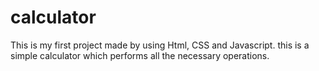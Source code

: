 # calculator
This is my first project made by using Html, CSS and Javascript. this is a simple calculator which performs all the necessary operations.
